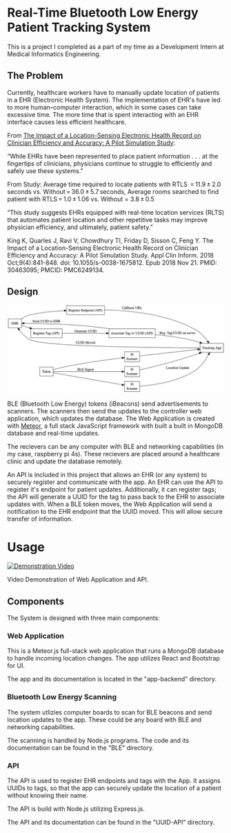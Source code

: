# Real-Time Bluetooth Low Energy Patient Tracking System

This is a project I completed as a part of my time as a Development Intern at Medical Informatics Engineering.

## The Problem

Currently, healthcare workers have to manually update location of patients in a EHR (Electronic Health System). The implementation of EHR's have led to more human–computer interaction, which in some cases can take excessive time. The more time that is spent interacting with an EHR interface causes less efficient healthcare.

From [The Impact of a Location-Sensing Electronic Health Record on Clinician Efficiency and Accuracy: A Pilot Simulation Study](https://www.ncbi.nlm.nih.gov/pmc/articles/PMC6249134/#:~:text=Conclusion%20This%20pilot%20demonstrated%20in,clicks%20required%20to%20access%20information.):

“While EHRs have been represented to place patient information . . . at the fingertips of clinicians, physicians continue to struggle to efficiently and safely use these systems.”

From Study:
Average time required to locate patients with RTLS  = 11.9 ± 2.0 seconds vs. Without = 36.0 ± 5.7 seconds, 
Average rooms searched to find patient with RTLS = 1.0 ± 1.06 vs. Without = 3.8 ± 0.5

“This study suggests EHRs equipped with real-time location services (RLTS) that automates patient location and other repetitive tasks may improve physician efficiency, and ultimately, patient safety.”

King K, Quarles J, Ravi V, Chowdhury TI, Friday D, Sisson C, Feng Y. The Impact of a Location-Sensing Electronic Health Record on Clinician Efficiency and Accuracy: A Pilot Simulation Study. Appl Clin Inform. 2018 Oct;9(4):841-848. doi: 10.1055/s-0038-1675812. Epub 2018 Nov 21. PMID: 30463095; PMCID: PMC6249134.

## Design

![Diagram](diagram/graphviz.png)

BLE (Bluetooth Low Energy) tokens (iBeacons) send advertisements to scanners. The scanners then send the updates to the controller web application, which updates the database. The Web Application is created with [Meteor](https://www.meteor.com), a full stack JavaScript framework with built a built in MongoDB database and real-time updates.

The recievers can be any computer with BLE and networking capabilities (in my case, raspberry pi 4s). These recievers are placed around a healthcare clinic and update the database remotely. 

An API is included in this project that allows an EHR (or any system) to securely register and communicate with the app. An EHR can use the API to register it's endpoint for patient updates. Additionally, it can register tags; the API will generate a UUID for the tag to pass back to the EHR to associate updates with. When a BLE token moves, the Web Application will send a notification to the EHR endpoint that the UUID moved. This will allow secure transfer of information.

# Usage

[![Demonstration Video](https://img.youtube.com/vi/VxahqHkaXiE/maxresdefault.jpg)](https://www.youtube.com/watch?v=VxahqHkaXiE)

Video Demonstration of Web Application and API.

## Components

The System is designed with three main components:

### Web Application

This is a Meteor.js full-stack web application that runs a MongoDB database to handle incoming location changes.
The app utilizes React and Bootstrap for UI.

The app and its documentation is located in the "app-backend" directory.

### Bluetooth Low Energy Scanning

The system utlizies computer boards to scan for BLE beacons and send location updates to the app. These could be any board with BLE and networking capabilities.

The scanning is handled by Node.js programs. The code and its documentation can be found in the "BLE" directory.

### API

The API is used to register EHR endpoints and tags with the App.
It assigns UUIDs to tags, so that the app can securely update the location of a patient without knowing their name.

The API is build with Node.js utilizing Express.js.

The API and its documentation can be found in the "UUID-API" directory.








